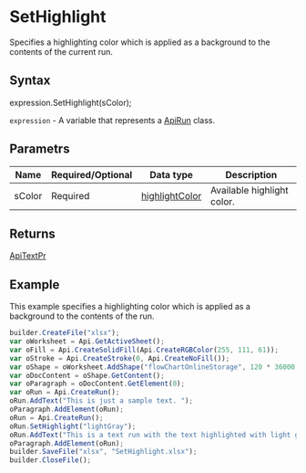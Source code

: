 # SetHighlight

Specifies a highlighting color which is applied as a background to the contents of the current run.

## Syntax

expression.SetHighlight(sColor);

`expression` - A variable that represents a [ApiRun](../ApiRun.md) class.

## Parametrs

| **Name** | **Required/Optional** | **Data type** | **Description** |
| ------------- | ------------- | ------------- | ------------- |
| sColor | Required | [highlightColor](../../../Enumerations/highlightColor.md) | Available highlight color. |

## Returns

[ApiTextPr](../../ApiTextPr/ApiTextPr.md)

## Example

This example specifies a highlighting color which is applied as a background to the contents of the run.

```javascript
builder.CreateFile("xlsx");
var oWorksheet = Api.GetActiveSheet();
var oFill = Api.CreateSolidFill(Api.CreateRGBColor(255, 111, 61));
var oStroke = Api.CreateStroke(0, Api.CreateNoFill());
var oShape = oWorksheet.AddShape("flowChartOnlineStorage", 120 * 36000, 70 * 36000, oFill, oStroke, 0, 2 * 36000, 0, 3 * 36000);
var oDocContent = oShape.GetContent();
var oParagraph = oDocContent.GetElement(0);
var oRun = Api.CreateRun();
oRun.AddText("This is just a sample text. ");
oParagraph.AddElement(oRun);
oRun = Api.CreateRun();
oRun.SetHighlight("lightGray");
oRun.AddText("This is a text run with the text highlighted with light gray color.");
oParagraph.AddElement(oRun);
builder.SaveFile("xlsx", "SetHighlight.xlsx");
builder.CloseFile();
```